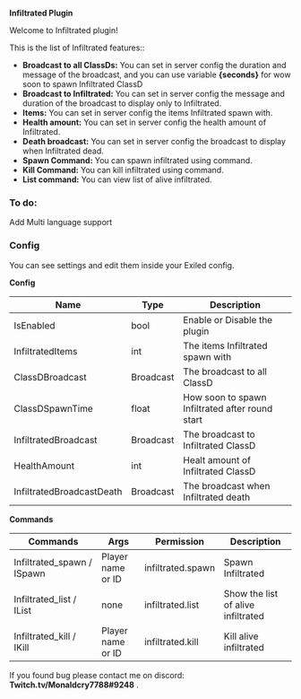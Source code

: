 

**Infiltrated Plugin**<br />

Welcome to Infiltrated plugin!

This is the list of Infiltrated features::

- **Broadcast to all ClassDs:** You can set in server config the duration and message of the broadcast, and you can use variable **{seconds}** for wow soon to spawn Infiltrated ClassD
- **Broadcast to Infiltrated:** You can set in server config the message and duration of the broadcast to display only to Infiltrated.
- **Items:** You can set in server config the items Infiltrated spawn with.
- **Health amount:** You can set in server config the health amount of Infiltrated.
- **Death broadcast:** You can set in server config the broadcast to display when Infiltrated dead.
- **Spawn Command:** You can spawn infiltrated using command.
- **Kill Command:** You can kill infiltrated using command.
- **List command:** You can view list of alive infiltrated.


### To do:

Add Multi language support

### Config

You can see settings and edit them inside your Exiled config.

**Config**

| Name  | Type | Description | 
| ------------- | ------------- | ------------- |
| IsEnabled  | bool  | Enable or Disable the plugin |
| InfiltratedItems  | int  | The items Infiltrated spawn with |
| ClassDBroadcast  | Broadcast  | The broadcast to all ClassD |
| ClassDSpawnTime  | float  | How soon to spawn Infiltrated after round start  |
| InfiltratedBroadcast  | Broadcast  | The broadcast to Infiltrated ClassD  |
| HealthAmount  | int | Healt amount of Infiltrated ClassD  |
| InfiltratedBroadcastDeath  | Broadcast | The broadcast when Infiltrated death |

**Commands**

| Commands  | Args | Permission | Description | 
| ------------- | ------------- | ------------- | ------------- |
| Infiltrated_spawn / ISpawn  | Player name or ID  | infiltrated.spawn | Spawn Infiltrated |
| Infiltrated_list / IList  | none  | infiltrated.list | Show the list of alive infiltrated |
| Infiltrated_kill / IKill  | Player name or ID | infiltrated.kill | Kill alive infiltrated |

If you found bug please contact me on discord: **Twitch.tv/Monaldcry7788#9248** .<br /><br />
